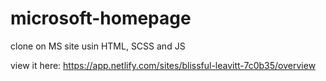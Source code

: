 # microsoft-homepage
clone on MS site usin HTML, SCSS and JS

view it here: https://app.netlify.com/sites/blissful-leavitt-7c0b35/overview
